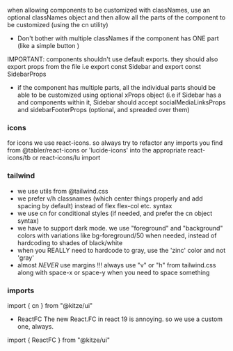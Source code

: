 when allowing components to be customized with classNames, use an optional classNames object and then allow all the parts of the component to be customized (using the cn utility)

- Don't bother with multiple classNames if the component has ONE part (like a simple button )

IMPORTANT: components shouldn't use default exports.
they should also export props from the file i.e export const Sidebar and export const SidebarProps

- if the component has multiple parts, all the individual parts should be able to be customized using optional xProps object (i.e if Sidebar has a <SocialMediaLinks/> and <SidebarFooter/> components within it, Sidebar should accept socialMediaLinksProps and sidebarFooterProps (optional, and spreaded over them)

### icons

for icons we use react-icons. so always try to refactor any imports you find from @tabler/react-icons or 'lucide-icons' into the appropriate react-icons/tb or react-icons/lu import

### tailwind

- we use utils from @tailwind.css
- we prefer v/h classnames (which center things properly and add spacing by default) instead of flex flex-col etc. syntax
- we use cn for conditional styles (if needed, and prefer the cn object syntax)
- we have to support dark mode. we use "foreground" and "background" colors with variations like bg-foreground/50 when needed, instead of hardcoding to shades of black/white
- when you REALLY need to hardcode to gray, use the 'zinc' color and not 'gray'
- almost _NEVER_ use margins !!! always use "v" or "h" from tailwind.css along with space-x or space-y when you need to space something

### imports

import { cn } from "@kitze/ui"

- ReactFC
  The new React.FC in react 19 is annoying. so we use a custom one, always.

import { ReactFC } from "@kitze/ui"
